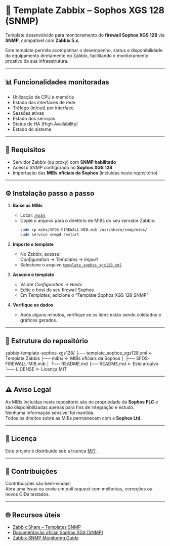 # 🧩 Template Zabbix – Sophos XGS 128 (SNMP)

Template desenvolvido para monitoramento do **firewall Sophos XGS 128** via **SNMP**, compatível com **Zabbix 5.x**.

Este template permite acompanhar o desempenho, status e disponibilidade do equipamento diretamente no Zabbix, facilitando o monitoramento proativo da sua infraestrutura.

---

## 📊 Funcionalidades monitoradas

- Utilização de CPU e memória  
- Estado das interfaces de rede  
- Tráfego (in/out) por interface  
- Sessões ativas  
- Estado dos serviços  
- Status de HA (High Availability)  
- Estado do sistema  

---

## 🧠 Requisitos

- Servidor Zabbix (ou proxy) com **SNMP habilitado**
- Acesso SNMP configurado no **Sophos XGS 128**
- Importação das **MIBs oficiais da Sophos** (incluídas neste repositório)

---

## ⚙️ Instalação passo a passo

1. **Baixe as MIBs**
   - Local: [`/mibs`](./mibs)
   - Copie o arquivo para o diretório de MIBs do seu servidor Zabbix:
     ```bash
     sudo cp mibs/SFOS-FIREWALL-MIB.mib /usr/share/snmp/mibs/
     sudo service snmpd restart
     ```

2. **Importe o template**
   - No Zabbix, acesse:  
     *Configuration → Templates → Import*
   - Selecione o arquivo [`template_sophos_xgs128.xml`](./template_sophos_xgs128.xml)

3. **Associe o template**  
   - Vá até *Configuration → Hosts*  
   - Edite o host do seu firewall Sophos  
   - Em *Templates*, adicione o “Template Sophos XGS 128 SNMP”

4. **Verifique os dados**  
   - Após alguns minutos, verifique se os itens estão sendo coletados e gráficos gerados.

---

## 🧩 Estrutura do repositório

zabbix-template-sophos-xgs128/
├── template_sophos_xgs128.xml ← Template Zabbix
├── mibs/ ← MIBs oficiais da Sophos
│ ├── SFOS-FIREWALL-MIB.mib
│ └── README.md
├── README.md ← Este arquivo
└── LICENSE ← Licença MIT

---

## ⚠️ Aviso Legal

As MIBs incluídas neste repositório são de propriedade da **Sophos PLC** e são disponibilizadas apenas para fins de integração e estudo.  
Nenhuma informação sensível foi mantida.  
Todos os direitos sobre as MIBs permanecem com a **Sophos Ltd.**

---

## 🪪 Licença

Este projeto é distribuído sob a licença [MIT](./LICENSE).

---

## 💬 Contribuições

Contribuições são bem-vindas!  
Abra uma *issue* ou envie um *pull request* com melhorias, correções ou novos OIDs testados.

---

## 🌐 Recursos úteis

- [Zabbix Share – Templates SNMP](https://share.zabbix.com/)
- [Documentação oficial Sophos XGS (SNMP)](https://docs.sophos.com/)
- [Zabbix SNMP Monitoring Guide](https://www.zabbix.com/documentation/)
